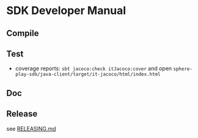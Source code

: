# SDK Developer Manual

## Compile

## Test

* coverage reports: `sbt jacoco:check itJacoco:cover` and open `sphere-play-sdk/java-client/target/it-jacoco/html/index.html`

## Doc

## Release

see [RELEASING.md](RELEASING.md)